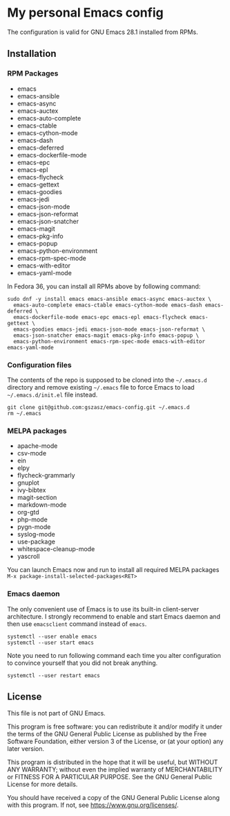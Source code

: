 # My personal Emacs config

The configuration is valid for GNU Emacs 28.1 installed from RPMs.

## Installation

### RPM Packages

* emacs
* emacs-ansible
* emacs-async
* emacs-auctex
* emacs-auto-complete
* emacs-ctable
* emacs-cython-mode
* emacs-dash
* emacs-deferred
* emacs-dockerfile-mode
* emacs-epc
* emacs-epl
* emacs-flycheck
* emacs-gettext
* emacs-goodies
* emacs-jedi
* emacs-json-mode
* emacs-json-reformat
* emacs-json-snatcher
* emacs-magit
* emacs-pkg-info
* emacs-popup
* emacs-python-environment
* emacs-rpm-spec-mode
* emacs-with-editor
* emacs-yaml-mode

In Fedora 36, you can install all RPMs above by following command:

```shell
sudo dnf -y install emacs emacs-ansible emacs-async emacs-auctex \
  emacs-auto-complete emacs-ctable emacs-cython-mode emacs-dash emacs-deferred \
  emacs-dockerfile-mode emacs-epc emacs-epl emacs-flycheck emacs-gettext \
  emacs-goodies emacs-jedi emacs-json-mode emacs-json-reformat \
  emacs-json-snatcher emacs-magit emacs-pkg-info emacs-popup \
  emacs-python-environment emacs-rpm-spec-mode emacs-with-editor emacs-yaml-mode
```

### Configuration files

The contents of the repo is supposed to be cloned into the `~/.emacs.d`
directory and remove existing `~/.emacs` file to force Emacs to load
`~/.emacs.d/init.el` file instead.

```shell
git clone git@github.com:gszasz/emacs-config.git ~/.emacs.d
rm ~/.emacs
```

### MELPA packages

* apache-mode
* csv-mode
* ein
* elpy
* flycheck-grammarly
* gnuplot
* ivy-bibtex
* magit-section
* markdown-mode
* org-gtd
* php-mode
* pygn-mode
* syslog-mode
* use-package
* whitespace-cleanup-mode
* yascroll

You can launch Emacs now and run to install all required MELPA packages
`M-x package-install-selected-packages<RET>`


### Emacs daemon

The only convenient use of Emacs is to use its built-in client-server
architecture.  I strongly recommend to enable and start Emacs daemon and then
use `emacsclient` command instead of `emacs`.

```shell
systemctl --user enable emacs
systemctl --user start emacs
```

Note you need to run following command each time you alter configuration to
convince yourself that you did not break anything.

```shell
systemctl --user restart emacs
```

## License

This file is not part of GNU Emacs.

This program is free software: you can redistribute it and/or modify it under
the terms of the GNU General Public License as published by the Free Software
Foundation, either version 3 of the License, or (at your option) any later
version.

This program is distributed in the hope that it will be useful, but WITHOUT ANY
WARRANTY; without even the implied warranty of MERCHANTABILITY or FITNESS FOR A
PARTICULAR PURPOSE.  See the GNU General Public License for more details.

You should have received a copy of the GNU General Public License along with
this program.  If not, see <https://www.gnu.org/licenses/>.
